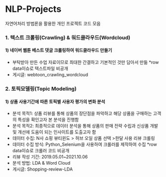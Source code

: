 # NLP-Projects
자연어처리 방법론을 활용한 개인 프로젝트 코드 모음

### 1. 텍스트 크롤링(Crawling) & 워드클라우드(Wordcloud)
#### 1) 네이버 웹툰 베스트 댓글 크롤링하여 워드클라우드 만들기
- 부탁받아 만든 수업 자료이므로 최대한 간결하고 기본적인 것만 담아서 만듦 *row data이슈로 텍스트파일 비공개
- 게시글: webtoon_crawling_wordcloud

### 2. 토픽모델링(Topic Modeling)
#### 1) 상품 사용기간에 따른 토픽별 사용자 평가의 변화 분석
- 분석 목적1: 상품 리뷰를 통해 상품의 장단점을 파악하고 해당 상품을 구매하는 고객의 특성을 확인고자 본 분석을 진행함 
- 분석 목적2: 최종적으로 데이터 분석을 통해 상품의 판매 전략 수립과 신상품 개발 및 개선에 도움이 되는 인사이트를 도출고자 함
- 데이터 수집: N사 쇼핑 뷰티윈도 > 허브 오일 상품 선택 >한달 사용 리뷰 크롤링
- 데이터 수집 방식: Python_Selenium을 사용하여 크롤러를 제작하여 수집 *row data이슈로 크롤러 코드 비공개
- 리뷰 작성 기간: 2019.05.01~2021.10.06
- 분석 방법: LDA & Word Cloud
- 게시글: Shopping-review-LDA
